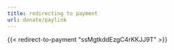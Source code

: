 ```yaml
---
title: redirecting to payment
url: donate/paylink
---
```

{{< redirect-to-payment "ssMgtkddEzgC4rKKJJ9T" >}}

